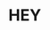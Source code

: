 <!-- BEGIN ARISE ------------------------------
Title:: "Index: Posts"

Author:: ""
Description:: "A collection of sample posts build with Arise"
Language:: "en"
Thumbnail:: ""
Published Date:: ""
Modified Date:: ""

toc:: "true"
content_header:: "false"
---- END ARISE \\ DO NOT MODIFY THIS LINE ---->
# HEY
